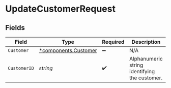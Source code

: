 # UpdateCustomerRequest


## Fields

| Field                                                       | Type                                                        | Required                                                    | Description                                                 | Example                                                     |
| ----------------------------------------------------------- | ----------------------------------------------------------- | ----------------------------------------------------------- | ----------------------------------------------------------- | ----------------------------------------------------------- |
| `Customer`                                                  | [*components.Customer](../../models/components/customer.md) | :heavy_minus_sign:                                          | N/A                                                         |                                                             |
| `CustomerID`                                                | *string*                                                    | :heavy_check_mark:                                          | Alphanumeric string identifying the customer.               | x4xCwxxJxGCx123Rx5xTx                                       |